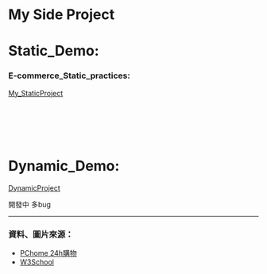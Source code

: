 # My Side Project
  <h1>Static_Demo:</h1>
    <h3>E-commerce_Static_practices: </h3>
    <p><a href="https://ming-hc.github.io/Side_Project_Demo/MFEE35_StaticProject/">My_StaticProject</a></p>
  <br />
  <br />
  <br />
  <br />
  <h1>Dynamic_Demo:</h1>
    <p><a href="https://forum-demo-0507-qy2ufzf3yq-de.a.run.app/">DynamicProject</a></p>
    <span>開發中 多bug</span>
  
  
  <hr />
  <h3>資料、圖片來源：</h3>
  <ul>
    <li><a href="https://24h.pchome.com.tw/">PChome 24h購物</a></li>
    <li><a href="https://www.w3schools.com/">W3School</a></li>
  </ul>
